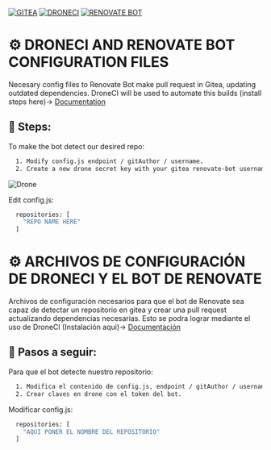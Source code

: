 [![GITEA](https://img.shields.io/badge/gitea-black?style=for-the-badge&logo=gitea)](https://gitea.io/en-us/)
[![DRONECI](https://img.shields.io/badge/drone-black?style=for-the-badge&logo=drone)](https://www.drone.io/)
[![RENOVATE BOT](https://img.shields.io/badge/renovatebot-black?style=for-the-badge&logo=renovatebot)](https://docs.renovatebot.com/)

# ⚙️ DRONECI AND RENOVATE BOT CONFIGURATION FILES
Necesary config files to Renovate Bot make pull request in Gitea, updating outdated dependencies.
DroneCI will be used to automate this builds (install steps here)-> [Documentation](https://github.com/01Joel-Hazas/docker-gitea-droneCI)

## 🚀 Steps:

To make the bot detect our desired repo:

```bash
  1. Modify config.js endpoint / gitAuthor / username.
  2. Create a new drone secret key with your gitea renovate-bot username token.
```
![Drone](https://github.com/01Joel-Hazas/renovate-gitea-droneCI-config/blob/main/secrets.png)

Edit config.js:

```bash
  repositories: [
    "REPO NAME HERE"
  ]
```

# ⚙️ ARCHIVOS DE CONFIGURACIÓN DE DRONECI Y EL BOT DE RENOVATE
Archivos de configuración necesarios para que el bot de Renovate sea capaz de detectar un repositorio en gitea y crear una pull request actualizando dependencias necesarias.
Esto se podra lograr mediante el uso de DroneCI (Instalación aqui)-> [Documentación](https://github.com/01Joel-Hazas/docker-gitea-droneCI)

## 🚀 Pasos a seguir:

Para que el bot detecte nuestro repositorio:

```bash
  1. Modifica el contenido de config.js, endpoint / gitAuthor / username.
  2. Crear claves en drone con el token del bot.
```

Modificar config.js:

```bash
  repositories: [
    "AQUI PONER EL NOMBRE DEL REPOSITORIO"
  ]
```